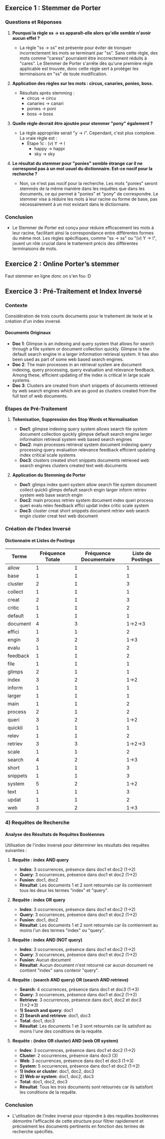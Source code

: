 
## Exercice 1 : Stemmer de Porter

### Questions et Réponses

1. **Pourquoi la règle ss → ss apparaît-elle alors qu'elle semble n'avoir aucun effet ?**
   - La règle "ss → ss" est présente pour éviter de tronquer incorrectement les mots se terminant par "ss". Sans cette règle, des mots comme "caress" pourraient être incorrectement réduits à "cares". Le Stemmer de Porter s'arrête dès qu'une première règle applicable est trouvée, donc cette règle sert à protéger les terminaisons en "ss" de toute modification.

2. **Application des règles sur les mots : circus, canaries, ponies, boss.**
   - Résultats après stemming :
     - circus → circu
     - canaries → canari
     - ponies → poni
     - boss → boss

3. **Quelle règle devrait être ajoutée pour stemmer "pony" également ?**
   - La règle appropriée serait "y → i". Cependant, c'est plus complexe. La vraie règle est :
     - Étape 1c : (*v*) Y → I
       - happy → happi
       - sky → sky

4. **Le résultat du stemmer pour "ponies" semble étrange car il ne correspond pas à un mot usuel du dictionnaire. Est-ce nocif pour la recherche ?**
   - Non, ce n'est pas nocif pour la recherche. Les mots "ponies" seront stemmés de la même manière dans les requêtes que dans les documents, ce qui permet à "ponies" et "pony" de correspondre. Le stemmer vise à réduire les mots à leur racine ou forme de base, pas nécessairement à un mot existant dans le dictionnaire.

### Conclusion
- Le Stemmer de Porter est conçu pour réduire efficacement les mots à leur racine, facilitant ainsi la correspondance entre différentes formes du même mot. Les règles spécifiques, comme "ss → ss" ou "(*v*) Y → I", jouent un rôle crucial dans le traitement précis des différentes terminaisons de mots.


## Exercice 2 : Online Porter’s stemmer

Faut stemmer en ligne donc on s'en fou :D

## Exercice 3 : Pré-Traitement et Index Inversé

### Contexte
Considération de trois courts documents pour le traitement de texte et la création d'un index inversé.

#### Documents Originaux
- **Doc 1**: Glimpse is an indexing and query system that allows for search through a file system or document collection quickly. Glimpse is the default search engine in a larger information retrieval system. It has also been used as part of some web based search engines.
- **Doc 2**: The main processes in an retrieval system are document indexing, query processing, query evaluation and relevance feedback. Among these, efficient updating of the index is critical in large scale systems.
- **Doc 3**: Clusters are created from short snippets of documents retrieved by web search engines which are as good as clusters created from the full text of web documents.

### Étapes de Pré-Traitement

1. **Tokenisation, Suppression des Stop Words et Normalisation**
   - **Doc1**: glimpse indexing query system allows search file system document collection quickly glimpse default search engine larger information retrieval system web based search engines
   - **Doc2**: main processes retrieval system document indexing query processing query evaluation relevance feedback efficient updating index critical scale systems
   - **Doc3**: clusters created short snippets documents retrieved web search engines clusters created text web documents

2. **Application du Stemming de Porter**
   - **Doc1**: glimps index queri system allow search file system document collect quickli glimps default search engin larger inform retriev system web base search engin
   - **Doc2**: main process retriev system document index queri process queri evalu relev feedback effici updat index critic scale system
   - **Doc3**: cluster creat short snippets document retriev web search engin cluster creat text web document

### Création de l'Index Inversé

#### Dictionnaire et Listes de Postings

| Terme      | Fréquence Totale | Fréquence Documentaire | Liste de Postings |
|------------|------------------|------------------------|-------------------|
| allow      | 1                | 1                      | 1                 |
| base       | 1                | 1                      | 1                 |
| cluster    | 2                | 1                      | 3                 |
| collect    | 1                | 1                      | 1                 |
| creat      | 2                | 1                      | 3                 |
| critic     | 1                | 1                      | 2                 |
| default    | 1                | 1                      | 1                 |
| document   | 4                | 3                      | 1→2→3             |
| effici     | 1                | 1                      | 2                 |
| engin      | 3                | 2                      | 1→3               |
| evalu      | 1                | 1                      | 2                 |
| feedback   | 1                | 1                      | 2                 |
| file       | 1                | 1                      | 1                 |
| glimps     | 2                | 1                      | 1                 |
| index      | 3                | 2                      | 1→2               |
| inform     | 1                | 1                      | 1                 |
| larger     | 1                | 1                      | 1                 |
| main       | 1                | 1                      | 2                 |
| process    | 2                | 1                      | 2                 |
| queri      | 3                | 2                      | 1→2               |
| quickli    | 1                | 1                      | 1                 |
| relev      | 1                | 1                      | 2                 |
| retriev    | 3                | 3                      | 1→2→3             |
| scale      | 1                | 1                      | 2                 |
| search     | 4                | 2                      | 1→3               |
| short      | 1                | 1                      | 3                 |
| snippets   | 1                | 1                      | 3                 |
| system     | 5                | 2                      | 1→2               |
| text       | 1                | 1                      | 3                 |
| updat      | 1                | 1                      | 2                 |
| web        | 3                | 2                      | 1→3               |


### 4) Requêtes de Recherche

#### Analyse des Résultats de Requêtes Booléennes
Utilisation de l'index inversé pour déterminer les résultats des requêtes suivantes :

1. **Requête : index AND query**
   - **Index**: 3 occurrences, présence dans doc1 et doc2 (1→2)
   - **Query**: 3 occurrences, présence dans doc1 et doc2 (1→2)
   - **Fusion**: doc1, doc2
   - **Résultat**: Les documents 1 et 2 sont retournés car ils contiennent tous les deux les termes "index" et "query".

2. **Requête : index OR query**
   - **Index**: 3 occurrences, présence dans doc1 et doc2 (1→2)
   - **Query**: 3 occurrences, présence dans doc1 et doc2 (1→2)
   - **Fusion**: doc1, doc2
   - **Résultat**: Les documents 1 et 2 sont retournés car ils contiennent au moins l'un des termes "index" ou "query".

3. **Requête : index AND (NOT query)**
   - **Index**: 3 occurrences, présence dans doc1 et doc2 (1→2)
   - **Query**: 3 occurrences, présence dans doc1 et doc2 (1→2)
   - **Fusion**: Aucun document
   - **Résultat**: Aucun document n'est retourné car aucun document ne contient "index" sans contenir "query".

4. **Requête : (search AND query) OR (search AND retrieve)**
   - **Search**: 4 occurrences, présence dans doc1 et doc3 (1→3)
   - **Query**: 3 occurrences, présence dans doc1 et doc2 (1→2)
   - **Retrieve**: 3 occurrences, présence dans doc1, doc2 et doc3 (1→2→3)
   - **1) Search and query**: doc1
   - **2) Search and retrieve**: doc1, doc3
   - **Total**: doc1, doc3
   - **Résultat**: Les documents 1 et 3 sont retournés car ils satisfont au moins l'une des conditions de la requête.

5. **Requête : (index OR cluster) AND (web OR system)**
   - **Index**: 3 occurrences, présence dans doc1 et doc2 (1→2)
   - **Cluster**: 2 occurrences, présence dans doc3 (3)
   - **Web**: 3 occurrences, présence dans doc1 et doc3 (1→3)
   - **System**: 5 occurrences, présence dans doc1 et doc2 (1→2)
   - **1) Index or cluster**: doc1, doc2, doc3
   - **2) Web or system**: doc1, doc2, doc3
   - **Total**: doc1, doc2, doc3
   - **Résultat**: Tous les trois documents sont retournés car ils satisfont les conditions de la requête.

### Conclusion
- L'utilisation de l'index inversé pour répondre à des requêtes booléennes démontre l'efficacité de cette structure pour filtrer rapidement et précisément les documents pertinents en fonction des termes de recherche spécifiés.
